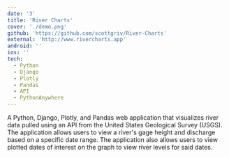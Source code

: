 ```yaml
---
date: '3'
title: 'River Charts'
cover: './demo.png'
github: 'https://github.com/scottgriv/River-Charts'
external: 'http://www.rivercharts.app'
android: ''
ios: ''
tech:
  - Python
  - Django
  - Plotly
  - Pandas
  - API
  - PythonAnywhere
---
```


A Python, Django, Plotly, and Pandas web application that visualizes river data pulled using an API from the United States Geological Survey (USGS). The application allows users to view a river's gage height and discharge based on a specific date range. The application also allows users to view plotted dates of interest on the graph to view river levels for said dates.
